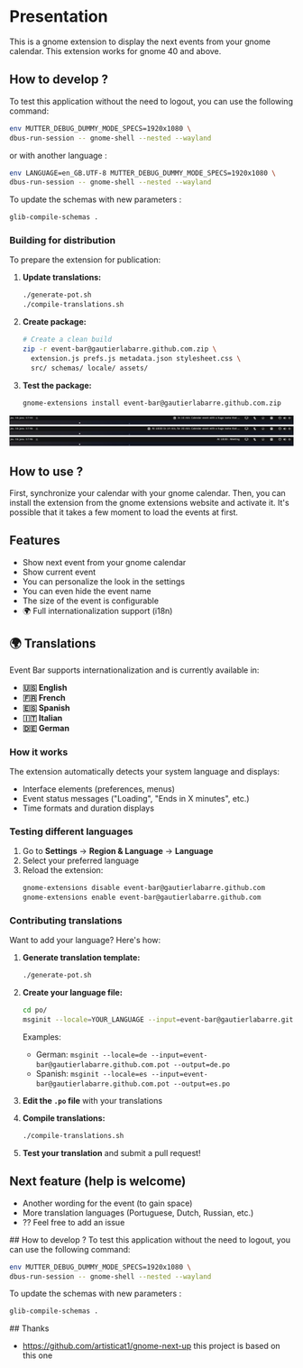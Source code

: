 # Presentation

This is a gnome extension to display the next events from your gnome calendar.
This extension works for gnome 40 and above.

## How to develop ?

To test this application without the need to logout, you can use the following command:

```bash
env MUTTER_DEBUG_DUMMY_MODE_SPECS=1920x1080 \
dbus-run-session -- gnome-shell --nested --wayland
```

or with another language :

```bash
env LANGUAGE=en_GB.UTF-8 MUTTER_DEBUG_DUMMY_MODE_SPECS=1920x1080 \
dbus-run-session -- gnome-shell --nested --wayland
```

To update the schemas with new parameters :

```bash
glib-compile-schemas .
```

### Building for distribution

To prepare the extension for publication:

1. **Update translations:**

   ```bash
   ./generate-pot.sh
   ./compile-translations.sh
   ```

2. **Create package:**

   ```bash
   # Create a clean build
   zip -r event-bar@gautierlabarre.github.com.zip \
     extension.js prefs.js metadata.json stylesheet.css \
     src/ schemas/ locale/ assets/
   ```

3. **Test the package:**
   ```bash
   gnome-extensions install event-bar@gautierlabarre.github.com.zip
   ```

![screenshot1](screenshots/screenshot.png)
![screenshot2](screenshots/screenshot2.png)
![screenshot3](screenshots/screenshot3.png)

## How to use ?

First, synchronize your calendar with your gnome calendar. Then, you can install the extension from the gnome extensions website and activate it. It's possible that it takes a few moment to load the events at first.

## Features

- Show next event from your gnome calendar
- Show current event
- You can personalize the look in the settings
- You can even hide the event name
- The size of the event is configurable
- 🌍 Full internationalization support (i18n)

## 🌍 Translations

Event Bar supports internationalization and is currently available in:

- **🇺🇸 English**
- **🇫🇷 French**
- **🇪🇸 Spanish**
- **🇮🇹 Italian**
- **🇩🇪 German**

### How it works

The extension automatically detects your system language and displays:

- Interface elements (preferences, menus)
- Event status messages ("Loading", "Ends in X minutes", etc.)
- Time formats and duration displays

### Testing different languages

1. Go to **Settings** → **Region & Language** → **Language**
2. Select your preferred language
3. Reload the extension:
   ```bash
   gnome-extensions disable event-bar@gautierlabarre.github.com
   gnome-extensions enable event-bar@gautierlabarre.github.com
   ```

### Contributing translations

Want to add your language? Here's how:

1. **Generate translation template:**

   ```bash
   ./generate-pot.sh
   ```

2. **Create your language file:**

   ```bash
   cd po/
   msginit --locale=YOUR_LANGUAGE --input=event-bar@gautierlabarre.github.com.pot --output=YOUR_LANGUAGE.po
   ```

   Examples:

   - German: `msginit --locale=de --input=event-bar@gautierlabarre.github.com.pot --output=de.po`
   - Spanish: `msginit --locale=es --input=event-bar@gautierlabarre.github.com.pot --output=es.po`

3. **Edit the `.po` file** with your translations

4. **Compile translations:**

   ```bash
   ./compile-translations.sh
   ```

5. **Test your translation** and submit a pull request!

## Next feature (help is welcome)

- Another wording for the event (to gain space)
- More translation languages (Portuguese, Dutch, Russian, etc.)
- ?? Feel free to add an issue

## How to develop ?
To test this application without the need to logout, you can use the following command:

```bash
env MUTTER_DEBUG_DUMMY_MODE_SPECS=1920x1080 \
dbus-run-session -- gnome-shell --nested --wayland
```

To update the schemas with new parameters :

```bash
glib-compile-schemas .
```

## Thanks

- https://github.com/artisticat1/gnome-next-up this project is based on this one
